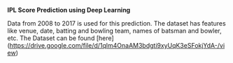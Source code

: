 **IPL Score Prediction using Deep Learning**

Data from 2008 to 2017 is used for this prediction. The dataset has features like venue, date, batting and bowling team, names of batsman and bowler, etc. 
The Dataset can be found [here] (https://drive.google.com/file/d/1qlm4OnaAM3bdgti9xyUqK3eSFokjYdA-/view)

